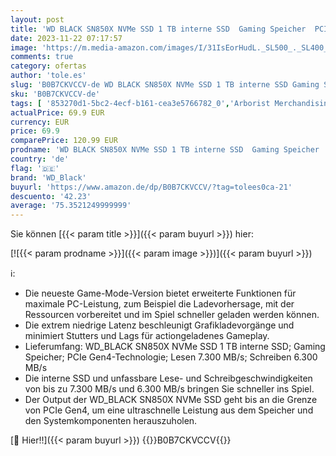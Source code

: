 ```yaml
---
layout: post
title: 'WD BLACK SN850X NVMe SSD 1 TB interne SSD  Gaming Speicher  PCIe Gen4-Technologie  Lesen 7.300 MB/s  Schreiben 6.300 MB/s  Schwarz'
date: 2023-11-22 07:17:57
image: 'https://m.media-amazon.com/images/I/31IsEorHudL._SL500_._SL400_.jpg'
comments: true
category: ofertas
author: 'tole.es'
slug: 'B0B7CKVCCV-de WD BLACK SN850X NVMe SSD 1 TB interne SSD Gaming Speicher...'
sku: 'B0B7CKVCCV-de'
tags: [ '853270d1-5bc2-4ecf-b161-cea3e5766782_0','Arborist Merchandising Root','Bereit für den Schulanfang','Best Selling','Bestseller Mengenrabatte','Computer & Zubehör','Computer & Zubehör: Produkte mit Umwelt-Label','Custom Stores','Datenspeicher','Elektronik und Technik','Interne SSD','Interne Solid State Drives','Interner Speicher','Komponenten','Mengenrabatte auf ausgewählte Produkte','PC-Gaming','Self Service','Special Features Stores','Stores','a4cbee59-f823-40fe-831a-7de64f655f6f_0','a4cbee59-f823-40fe-831a-7de64f655f6f_1301','e26659c6-d1cd-45cb-800b-2f9b432b8572_0','e26659c6-d1cd-45cb-800b-2f9b432b8572_5901','e26659c6-d1cd-45cb-800b-2f9b432b8572_8801','wd_black','​Bücher','🇩🇪', ]
actualPrice: 69.9 EUR
currency: EUR
price: 69.9
comparePrice: 120.99 EUR
prodname: 'WD BLACK SN850X NVMe SSD 1 TB interne SSD  Gaming Speicher  PCIe Gen4-Technologie  Lesen 7.300 MB/s  Schreiben 6.300 MB/s  Schwarz'
country: 'de'
flag: '🇩🇪'
brand: 'WD_Black'
buyurl: 'https://www.amazon.de/dp/B0B7CKVCCV/?tag=tolees0ca-21'
descuento: '42.23'
average: '75.3521249999999'
---
```


Sie können [{{< param title >}}]({{< param buyurl >}}) hier:

[![{{< param prodname >}}]({{< param image >}})]({{< param buyurl >}})

ℹ️:

- Die neueste Game-Mode-Version bietet erweiterte Funktionen für maximale PC-Leistung, zum Beispiel die Ladevorhersage, mit der Ressourcen vorbereitet und im Spiel schneller geladen werden können.
- Die extrem niedrige Latenz beschleunigt Grafikladevorgänge und minimiert Stutters und Lags für actiongeladenes Gameplay.
- Lieferumfang: WD_BLACK SN850X NVMe SSD 1 TB interne SSD; Gaming Speicher; PCIe Gen4-Technologie; Lesen 7.300 MB/s; Schreiben 6.300 MB/s
- Die interne SSD und unfassbare Lese- und Schreibgeschwindigkeiten von bis zu 7.300 MB/s und 6.300 MB/s bringen Sie schneller ins Spiel.
- Der Output der WD_BLACK SN850X NVMe SSD geht bis an die Grenze von PCIe Gen4, um eine ultraschnelle Leistung aus dem Speicher und den Systemkomponenten herauszuholen.

[🛒 Hier!!]({{< param buyurl >}})
{{<world>}}B0B7CKVCCV{{</world>}}
